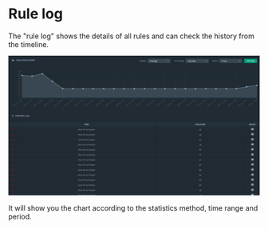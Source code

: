 # Rule log

The "rule log" shows the details of all rules and can check the history from the timeline.

![](https://raw.githubusercontent.com/VisualOps/cf-book/master/images/rule_log_all.png)

It will show you the chart according to the statistics method, time range and period.